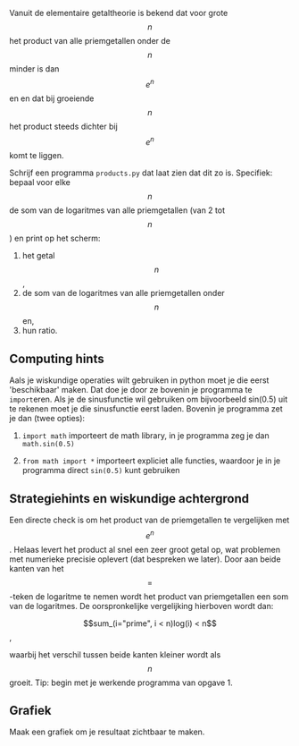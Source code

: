 Vanuit de elementaire getaltheorie is bekend dat voor grote $$n$$ het product
van alle priemgetallen onder de $$n$$ minder is dan $$e^n$$ en en dat bij
groeiende $$n$$ het product steeds dichter bij $$e^n$$ komt te liggen.

Schrijf een programma `products.py` dat laat zien dat dit zo is. Specifiek:
bepaal voor elke $$n$$ de som van de logaritmes van alle priemgetallen (van 2
tot $$n$$) en print op het scherm:

1. het getal $$n$$,
2. de som van de logaritmes van alle priemgetallen onder $$n$$ en,
3. hun ratio.

## Computing hints

Aals je wiskundige operaties wilt gebruiken in python moet je die eerst
'beschikbaar' maken. Dat doe je door ze bovenin je programma te `import`eren.
Als je de sinusfunctie wil gebruiken om bijvoorbeeld sin(0.5) uit te rekenen
moet je die sinusfunctie eerst laden. Bovenin je programma zet je dan (twee
opties):

1. `import math` importeert de math library, in je programma zeg je dan
   `math.sin(0.5)`

2. `from math import *` importeert expliciet alle functies, waardoor je in
   je programma direct `sin(0.5)` kunt gebruiken

## Strategiehints en wiskundige achtergrond

Een directe check is om het product van de priemgetallen te vergelijken met
$$e^n$$. Helaas levert het product al snel een zeer groot getal op, wat
problemen met numerieke precisie oplevert (dat bespreken we later). Door aan
beide kanten van het $$=$$-teken de logaritme te nemen wordt het product van
priemgetallen een som van de logaritmes. De oorspronkelijke vergelijking
hierboven wordt dan:

$$sum_(i="prime", i < n)log(i) < n$$,

waarbij het verschil tussen beide kanten kleiner wordt als $$n$$ groeit. Tip:
begin met je werkende programma van opgave 1.

## Grafiek

Maak een grafiek om je resultaat zichtbaar te maken.
